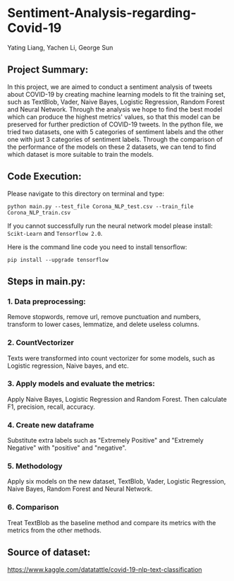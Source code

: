 # Sentiment-Analysis-regarding-Covid-19

Yating Liang, Yachen Li, George Sun

## Project Summary:
In this project, we are aimed to conduct a sentiment analysis of tweets about 
COVID-19 by creating machine learning models to fit the training set, such as TextBlob, 
Vader, Naive Bayes, Logistic Regression, Random Forest and Neural Network.
Through the analysis we hope to find the best model which can produce the highest 
metrics' values, so that this model can be preserved for further prediction of COVID-19
tweets. In the python file, we tried two datasets, one with 5 categories of sentiment labels 
and the other one with just 3 categories of sentiment labels. Through the comparison of 
the performance of the models on these 2 datasets, we can tend to find which dataset is more 
suitable to train the models.

## Code Execution:
Please navigate to this directory on terminal and type:

`python main.py --test_file Corona_NLP_test.csv --train_file Corona_NLP_train.csv`


If you cannot successfully run the neural network model please install:
`Scikt-Learn` and `Tensorflow 2.0`.

Here is the command line code you need to install tensorflow:

<pre><code>pip install --upgrade tensorflow
</code></pre>


## Steps in main.py:
### 1. Data preprocessing:
Remove stopwords, remove url, remove punctuation and numbers, 
transform to lower cases, lemmatize, and delete useless columns.

### 2. CountVectorizer
Texts were transformed into count vectorizer for some models, such as Logistic regression, Naive bayes, and etc.

### 3. Apply models and evaluate the metrics:
Apply Naive Bayes, Logistic Regression and Random Forest. Then
calculate F1, precision, recall, accuracy.

### 4. Create new dataframe
Substitute extra labels such as "Extremely Positive" and "Extremely Negative"
with "positive" and "negative".

### 5. Methodology
Apply six models on the new dataset, TextBlob, Vader, Logistic Regression,
Naive Bayes, Random Forest and Neural Network.

### 6. Comparison
Treat TextBlob as the baseline method and compare its metrics with the metrics
from the other methods.


## Source of dataset:
https://www.kaggle.com/datatattle/covid-19-nlp-text-classification


